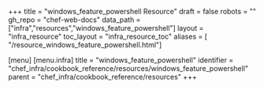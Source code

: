+++
title = "windows_feature_powershell Resource"
draft = false
robots = ""
gh_repo = "chef-web-docs"
data_path = ["infra","resources","windows_feature_powershell"]
layout = "infra_resource"
toc_layout = "infra_resource_toc"
aliases = [ "/resource_windows_feature_powershell.html"]

[menu]
  [menu.infra]
    title = "windows_feature_powershell"
    identifier = "chef_infra/cookbook_reference/resources/windows_feature_powershell"
    parent = "chef_infra/cookbook_reference/resources"
+++

<!-- The contents of this page are automatically generated from the windows_feature_powershell.yaml file in the data directory. -->
<!-- To suggest a change, edit the https://github.com/chef/chef/blob/main/lib/chef/resource/windows_feature_powershell.rb file
      and submit a pull request to the https://github.com/chef/chef repository. -->
